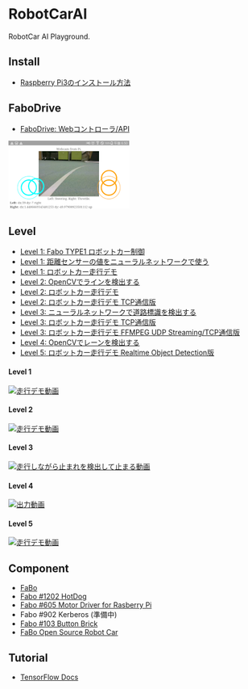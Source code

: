 # RobotCarAI

RobotCar AI Playground.

## Install
* [Raspberry Pi3のインストール方法](./docs/00.install_raspberry_pi3/)

## FaboDrive
* [FaboDrive: Webコントローラ/API](./docs/01.fabodrive/)

![](./docs/01.fabodrive/document/controller-small.png)<br>

## Level
* [Level 1: Fabo TYPE1 ロボットカー制御](./docs/02.level1_car/)
* [Level 1: 距離センサーの値をニューラルネットワークで使う](./docs/03.level1_sensors/)
* [Level 1: ロボットカー走行デモ](./docs/04.level1_demo/)
* [Level 2: OpenCVでラインを検出する](./docs/05.level2_lane_detection/)
* [Level 2: ロボットカー走行デモ](./docs/06.level2_demo/)
* [Level 2: ロボットカー走行デモ TCP通信版](./docs/07.level2_demo_socket/)
* [Level 3: ニューラルネットワークで道路標識を検出する](./docs/08.level3_object_detection/)
* [Level 3: ロボットカー走行デモ TCP通信版](./docs/09.level3_demo_socket/)
* [Level 3: ロボットカー走行デモ FFMPEG UDP Streaming/TCP通信版](./docs/10.level3_demo_streaming/)
* [Level 4: OpenCVでレーンを検出する](./docs/11.level4_lane_detection/)
* [Level 5: ロボットカー走行デモ Realtime Object Detection版](./docs/12.level5_demo_streaming/)

#### Level 1
[![走行デモ動画](https://img.youtube.com/vi/0IXHXuacMEI/3.jpg)](https://www.youtube.com/watch?v=0IXHXuacMEI)<br>

#### Level 2
[![走行デモ動画](https://img.youtube.com/vi/L7d6JyxL-sM/1.jpg)](https://www.youtube.com/watch?v=L7d6JyxL-sM)<br>

#### Level 3
[![走行しながら止まれを検出して止まる動画](https://img.youtube.com/vi/crsxRYU_j_E/2.jpg)](https://www.youtube.com/watch?v=crsxRYU_j_E)<br>

#### Level 4
[![出力動画](https://img.youtube.com/vi/xAi_31IcyZ0/1.jpg)](https://www.youtube.com/watch?v=xAi_31IcyZ0)<br>

#### Level 5
[![走行デモ動画](https://img.youtube.com/vi/7pc5TTGPQwA/3.jpg)](https://www.youtube.com/watch?v=7pc5TTGPQwA)<br>


## Component
* [FaBo](http://fabo.io)
* [Fabo #1202 HotDog](http://www.fabo.io/1202.html)
* [Fabo #605 Motor Driver for Rasberry Pi](http://www.fabo.io/605.html)
* Fabo #902 Kerberos (準備中)
* [Fabo #103 Button Brick](http://www.fabo.io/103.html)
* [FaBo Open Source Robot Car](https://github.com/FaBoPlatform/RobotCar)


## Tutorial

* [TensorFlow Docs](http://docs.fabo.io/tensorflow/)
